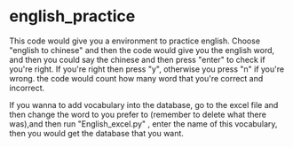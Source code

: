 # english_practice

This code would give you a environment to practice english. Choose "english to chinese" and then the code would give you the english word, and then you could say the chinese and then press "enter" to check if you're right. If you're right then press "y", otherwise you press "n" if you're wrong. the code would count how many word that you're correct and incorrect.

If you wanna to add vocabulary into the database, go to the excel file and then change the word to you prefer to (remember to delete what there was),and then run "English_excel.py" , enter the name of this vocabulary, then you would get the database that you want.
